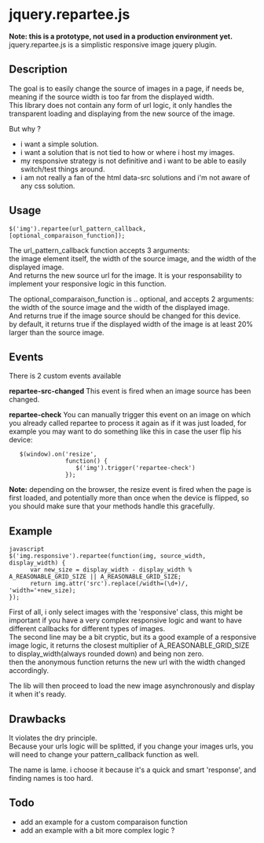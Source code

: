 jquery.repartee.js
==================

**Note: this is a prototype, not used in a production environment yet.**  
jquery.repartee.js is a simplistic responsive image jquery plugin.


Description
-----------

The goal is to easily change the source of images in a page, if needs be, meaning if the source width is too far from the displayed width.  
This library does not contain any form of url logic, it only handles the transparent loading and displaying from the new source of the image.

But why ?
- i want a simple solution.
- i want a solution that is not tied to how or where i host my images.
- my responsive strategy is not definitive and i want to be able to easily switch/test things around.
- i am not really a fan of the html data-src solutions and i'm not aware of any css solution.


Usage
-----

`$('img').repartee(url_pattern_callback, [optional_comparaison_function]);`

The url_pattern_callback function accepts 3 arguments:  
the image element itself, the width of the source image, and the width of the displayed image.  
And returns the new source url for the image. It is your responsability to implement your responsive logic in this function.

The optional_comparaison_function is .. optional, and accepts 2 arguments:  
the width of the source image and the width of the displayed image.  
And returns true if the image source should be changed for this device.  
by default, it returns true if the displayed width of the image is at least 20% larger than the source image.

Events
------

There is 2 custom events available

**repartee-src-changed**
This event is fired when an image source has been changed.

**repartee-check**
You can manually trigger this event on an image on which you already called repartee to process it again as if it was just loaded, 
for example you may want to do something like this in case the user flip his device:

```javascrip
   $(window).on('resize', 
                function() { 
                   $('img').trigger('repartee-check') 
                });
```
**Note:** depending on the browser, the resize event is fired when the page is first loaded, and potentially more than once when the device is flipped, so you should make sure that your methods handle this gracefully.


Example
-------

```
javascript
$('img.responsive').repartee(function(img, source_width, display_width) { 
      var new_size = display_width - display_width % A_REASONABLE_GRID_SIZE || A_REASONABLE_GRID_SIZE; 
      return img.attr('src').replace(/width=(\d+)/, 'width='+new_size); 
});
```

First of all, i only select images with the 'responsive' class, this might be important if you have a very complex responsive logic and want to have different callbacks for different types of images.  
The second line may be a bit cryptic, but its a good example of a responsive image logic, it returns the closest multiplier of A_REASONABLE_GRID_SIZE to display_width(always rounded down) and being non zero.  
then the anonymous function returns the new url with the width changed accordingly. 
 
The lib will then proceed to load the new image asynchronously and display it when it's ready.


Drawbacks
---------

It violates the dry principle.  
Because your urls logic will be splitted, if you change your images urls, you will need to change your pattern_callback function as well. 

The name is lame. i choose it because it's a quick and smart 'response', and finding names is too hard.

Todo
----

* add an example for a custom comparaison function
* add an example with a bit more complex logic ?
